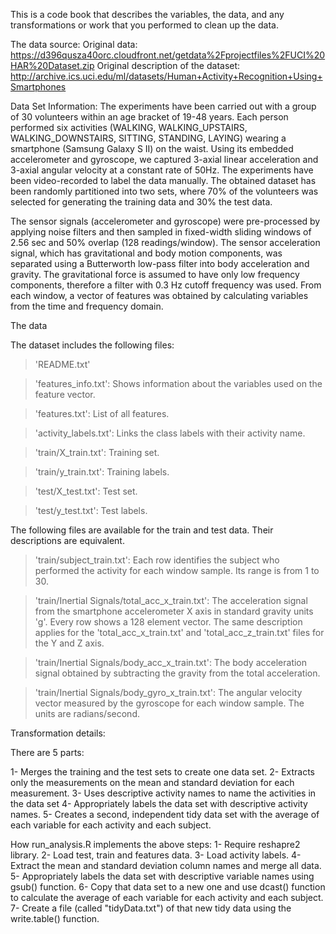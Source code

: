 This is a code book that describes the variables, the data, and any transformations or work that you performed to clean up the data.

The data source:
Original data: https://d396qusza40orc.cloudfront.net/getdata%2Fprojectfiles%2FUCI%20HAR%20Dataset.zip
Original description of the dataset: http://archive.ics.uci.edu/ml/datasets/Human+Activity+Recognition+Using+Smartphones


Data Set Information:
The experiments have been carried out with a group of 30 volunteers within an age bracket of 19-48 years. Each person performed six activities (WALKING, WALKING_UPSTAIRS, WALKING_DOWNSTAIRS, SITTING, STANDING, LAYING) wearing a smartphone (Samsung Galaxy S II) on the waist. Using its embedded accelerometer and gyroscope, we captured 3-axial linear acceleration and 3-axial angular velocity at a constant rate of 50Hz. The experiments have been video-recorded to label the data manually. The obtained dataset has been randomly partitioned into two sets, where 70% of the volunteers was selected for generating the training data and 30% the test data.

The sensor signals (accelerometer and gyroscope) were pre-processed by applying noise filters and then sampled in fixed-width sliding windows of 2.56 sec and 50% overlap (128 readings/window). The sensor acceleration signal, which has gravitational and body motion components, was separated using a Butterworth low-pass filter into body acceleration and gravity. The gravitational force is assumed to have only low frequency components, therefore a filter with 0.3 Hz cutoff frequency was used. From each window, a vector of features was obtained by calculating variables from the time and frequency domain.


The data

The dataset includes the following files:

  > 'README.txt'

  > 'features_info.txt': Shows information about the variables used on the feature vector.

  > 'features.txt': List of all features.

  > 'activity_labels.txt': Links the class labels with their activity name.

  > 'train/X_train.txt': Training set.

  > 'train/y_train.txt': Training labels.

  > 'test/X_test.txt': Test set.

  > 'test/y_test.txt': Test labels.

The following files are available for the train and test data. Their descriptions are equivalent.

  > 'train/subject_train.txt': Each row identifies the subject who performed the activity for each window sample. Its range is from 1 to 30.

  > 'train/Inertial Signals/total_acc_x_train.txt': The acceleration signal from the smartphone accelerometer X axis in standard gravity units 'g'. Every row shows a 128 element vector. The same description applies for the 'total_acc_x_train.txt' and 'total_acc_z_train.txt' files for the Y and Z axis.

  > 'train/Inertial Signals/body_acc_x_train.txt': The body acceleration signal obtained by subtracting the gravity from the total acceleration.

  > 'train/Inertial Signals/body_gyro_x_train.txt': The angular velocity vector measured by the gyroscope for each window sample. The units are radians/second.


Transformation details:

There are 5 parts:

1- Merges the training and the test sets to create one data set.
2- Extracts only the measurements on the mean and standard deviation for each measurement.
3- Uses descriptive activity names to name the activities in the data set
4- Appropriately labels the data set with descriptive activity names.
5- Creates a second, independent tidy data set with the average of each variable for each activity and each subject.


How run_analysis.R implements the above steps:
1- Require reshapre2 library.
2- Load test, train and features data.
3- Load activity labels.
4- Extract the mean and standard deviation column names and merge all data.
5- Appropriately labels the data set with descriptive variable names using gsub() function.
6- Copy that data set to a new one and use dcast() function to calculate the average of each variable for each activity and each subject.
7- Create a file (called "tidyData.txt") of that new tidy data using the write.table() function.
